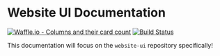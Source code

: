 # Website UI Documentation
[![Waffle.io - Columns and their card count](https://badge.waffle.io/indiehd/docs.svg?columns=all)](https://waffle.io/indiehd/website-ui)
[![Build Status](https://travis-ci.org/indiehd/web-api.svg?branch=master)](https://travis-ci.org/indiehd/website-ui)

This documentation will focus on the `website-ui` repository specifically!
